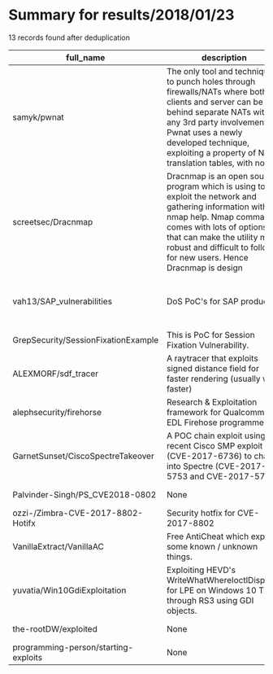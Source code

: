 
# Summary for results/2018/01/23
    
13 records found after deduplication

| full_name | description | html_url | matched_list | matched_count | pushed_at | size | stargazers_count | language | forks_count |
|--------------------------------------|------------------------------------------------------------------------------------------------------------------------------------------------------------------------------------------------------------------------------------------------------------------|---------------------------------------------------------|----------------------------------------------------|-----------------|---------------------------|--------|--------------------|------------|---------------|
| samyk/pwnat | The only tool and technique to punch holes through firewalls/NATs where both clients and server can be behind separate NATs without any 3rd party involvement. Pwnat uses a newly developed technique, exploiting a property of NAT translation tables, with no | https://github.com/samyk/pwnat | ['exploit'] | 1 | 2018-01-23 17:01:17+00:00 | 68 | 2169 | C | 390 |
| screetsec/Dracnmap | Dracnmap is an open source program which is using to exploit the network and gathering information with nmap help. Nmap command comes with lots of options that can make the utility more robust and difficult to follow for new users. Hence Dracnmap is design | https://github.com/screetsec/Dracnmap | ['exploit'] | 1 | 2018-01-23 21:45:43+00:00 | 75 | 888 | Shell | 252 |
| vah13/SAP_vulnerabilities | DoS PoC's for SAP products | https://github.com/vah13/SAP_vulnerabilities | ['exploit', 'rce', 'rce poc', 'vulnerability poc'] | 4 | 2018-01-23 11:27:31+00:00 | 35 | 43 | Python | 16 |
| GrepSecurity/SessionFixationExample | This is PoC for Session Fixation Vulnerability. | https://github.com/GrepSecurity/SessionFixationExample | ['vulnerability poc'] | 1 | 2018-01-23 02:45:55+00:00 | 12 | 1 | C# | 4 |
| ALEXMORF/sdf_tracer | A raytracer that exploits signed distance field for faster rendering (usually way faster) | https://github.com/ALEXMORF/sdf_tracer | ['exploit'] | 1 | 2018-01-23 06:36:06+00:00 | 527 | 6 | C++ | 2 |
| alephsecurity/firehorse | Research & Exploitation framework for Qualcomm EDL Firehose programmers | https://github.com/alephsecurity/firehorse | ['exploit'] | 1 | 2018-01-23 07:49:30+00:00 | 23662 | 207 | Python | 73 |
| GarnetSunset/CiscoSpectreTakeover | A POC chain exploit using the recent Cisco SMP exploit (CVE-2017-6736) to chain into Spectre (CVE-2017-5753 and CVE-2017-5715) | https://github.com/GarnetSunset/CiscoSpectreTakeover | ['cve poc', 'exploit'] | 2 | 2018-01-23 19:54:07+00:00 | 21 | 5 | HTML | 2 |
| Palvinder-Singh/PS_CVE2018-0802 | None | https://github.com/Palvinder-Singh/PS_CVE2018-0802 | ['cve-2'] | 1 | 2018-01-23 06:05:58+00:00 | 16 | 6 | Python | 3 |
| ozzi-/Zimbra-CVE-2017-8802-Hotifx | Security hotfix for CVE-2017-8802 | https://github.com/ozzi-/Zimbra-CVE-2017-8802-Hotifx | ['cve-2'] | 1 | 2018-01-23 14:58:03+00:00 | 17 | 0 | JavaScript | 0 |
| VanillaExtract/VanillaAC | Free AntiCheat which exploits some known / unknown things. | https://github.com/VanillaExtract/VanillaAC | ['exploit'] | 1 | 2018-01-23 19:20:47+00:00 | 5 | 1 | | 0 |
| yuvatia/Win10GdiExploitation | Exploiting HEVD's WriteWhatWhereIoctlDispatch for LPE on Windows 10 TH2 through RS3 using GDI objects. | https://github.com/yuvatia/Win10GdiExploitation | ['exploit'] | 1 | 2018-01-23 21:35:32+00:00 | 24 | 21 | C++ | 12 |
| the-rootDW/exploited | None | https://github.com/the-rootDW/exploited | ['exploit'] | 1 | 2018-01-23 21:24:13+00:00 | 1649 | 0 | | 0 |
| programming-person/starting-exploits | None | https://github.com/programming-person/starting-exploits | ['exploit'] | 1 | 2018-01-23 22:15:40+00:00 | 4 | 0 | C | 0 |
